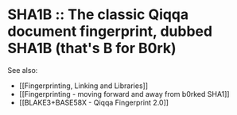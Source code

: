 # SHA1B :: The classic Qiqqa document fingerprint, dubbed SHA1B (that's B for B0rk)

See also:
- [[Fingerprinting, Linking and Libraries]]
- [[Fingerprinting - moving forward and away from b0rked SHA1]]
- [[BLAKE3+BASE58X - Qiqqa Fingerprint 2.0]]